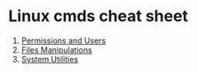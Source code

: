 # Linux cmds cheat sheet

1. [Permissions and Users](https://github.com/ChapmanCheng/linux_cmd_cheat_sheet/blob/main/linux_cmd_permissions.MD)
2. [Files Manipulations](https://github.com/ChapmanCheng/linux_cmd_cheat_sheet/blob/main/linux_cmd_files_manipulation.MD)
3. [System Utilities](https://github.com/ChapmanCheng/linux_cmd_cheat_sheet/blob/main/linux_cmd_system_utilities.MD)
